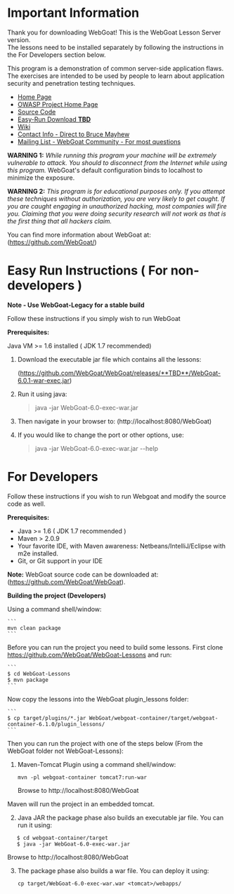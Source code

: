 # Important Information

Thank you for downloading WebGoat! This is the WebGoat Lesson Server version.  
The lessons need to be installed separately by following the instructions in the For
Developers section below.

This program is a demonstration of common server-side application flaws. The
exercises are intended to be used by people to learn about application security and
penetration testing techniques.

* [Home Page](http://webgoat.github.io)
* [OWASP Project Home Page](http://www.owasp.org/index.php/Category:OWASP_WebGoat_Project)
* [Source Code](https://github.com/WebGoat/WebGoat)
* [Easy-Run Download **TBD**](https://github.com/WebGoat/WebGoat/releases/**TBD**)
* [Wiki](https://github.com/WebGoat/WebGoat/wiki)
* [Contact Info - Direct to Bruce Mayhew](webgoat@owasp.org)
* [Mailing List - WebGoat Community - For most questions](owasp-webgoat@lists.owasp.org) 

**WARNING 1:** *While running this program your machine will be extremely
vulnerable to attack. You should to disconnect from the Internet while using
this program.*  WebGoat's default configuration binds to localhost to minimize 
the exposure.

**WARNING 2:** *This program is for educational purposes only. If you attempt
these techniques without authorization, you are very likely to get caught. If
you are caught engaging in unauthorized hacking, most companies will fire you.
Claiming that you were doing security research will not work as that is the
first thing that all hackers claim.*

You can find more information about WebGoat at:
(https://github.com/WebGoat/)


# Easy Run Instructions ( For non-developers )

**Note - Use WebGoat-Legacy for a stable build**

Follow these instructions if you simply wish to run WebGoat

**Prerequisites:** 

Java VM >= 1.6 installed ( JDK 1.7 recommended)

1. Download the executable jar file which contains all the lessons:

    (https://github.com/WebGoat/WebGoat/releases/**TBD**/WebGoat-6.0.1-war-exec.jar)

2. Run it using java:

    > java -jar WebGoat-6.0-exec-war.jar

3. Then navigate in your browser to: (http://localhost:8080/WebGoat)

4. If you would like to change the port or other options, use:

    > java -jar WebGoat-6.0-exec-war.jar --help


# For Developers

Follow these instructions if you wish to run Webgoat and modify the source code as well.

**Prerequisites:**

* Java >= 1.6 ( JDK 1.7 recommended )
* Maven > 2.0.9
* Your favorite IDE, with Maven awareness: Netbeans/IntelliJ/Eclipse with m2e installed.
* Git, or Git support in your IDE
        
**Note:** WebGoat source code can be downloaded at: (https://github.com/WebGoat/WebGoat).


**Building the project (Developers)**

Using a command shell/window:

    ```
    mvn clean package
	```
	
Before you can run the project you need to build some lessons. First clone https://github.com/WebGoat/WebGoat-Lessons and run:

    ```
    $ cd WebGoat-Lessons
    $ mvn package
    ```
    
Now copy the lessons into the WebGoat plugin_lessons folder:

	```
    $ cp target/plugins/*.jar WebGoat/webgoat-container/target/webgoat-container-6.1.0/plugin_lessons/
    ```

Then you can run the project with one of the steps below (From the WebGoat folder not WebGoat-Lessons):

1. Maven-Tomcat Plugin
   using a command shell/window:

   ```
   mvn -pl webgoat-container tomcat7:run-war
   ```
   
   Browse to http://localhost:8080/WebGoat


Maven will run the project in an embedded tomcat.

2. Java JAR
   the package phase also builds an executable jar file. You can run it using:

```
   $ cd webgoat-container/target
   $ java -jar WebGoat-6.0-exec-war.jar 
```

   Browse to http://localhost:8080/WebGoat
    

3. The package phase also builds a war file. You can deploy it using:

    ```
    cp target/WebGoat-6.0-exec-war.war <tomcat>/webapps/
	```